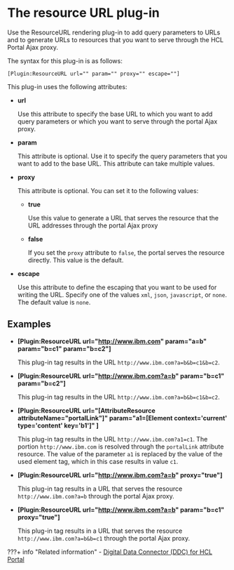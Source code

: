 # The resource URL plug-in

Use the ResourceURL rendering plug-in to add query parameters to URLs and to generate URLs to resources that you want to serve through the HCL Portal Ajax proxy.

The syntax for this plug-in is as follows:

```
[Plugin:ResourceURL url="" param="" proxy="" escape=""]
```

This plug-in uses the following attributes:

-   **url**

    Use this attribute to specify the base URL to which you want to add query parameters or which you want to serve through the portal Ajax proxy.

-   **param**

    This attribute is optional. Use it to specify the query parameters that you want to add to the base URL. This attribute can take multiple values.

-   **proxy**

    This attribute is optional. You can set it to the following values:

    -   **true**

        Use this value to generate a URL that serves the resource that the URL addresses through the portal Ajax proxy

    -   **false**

        If you set the `proxy` attribute to `false`, the portal serves the resource directly. This value is the default.

-   **escape**

    Use this attribute to define the escaping that you want to be used for writing the URL. Specify one of the values `xml`, `json`, `javascript`, or `none`. The default value is `none`.


## Examples

-   **\[Plugin:ResourceURL url="http://www.ibm.com" param="a=b" param="b=c1" param="b=c2"\]**

    This plug-in tag results in the URL `http://www.ibm.com?a=b&b=c1&b=c2`.

-   **\[Plugin:ResourceURL url="http://www.ibm.com?a=b" param="b=c1" param="b=c2"\]**

    This plug-in tag results in the URL `http://www.ibm.com?a=b&b=c1&b=c2`.

-   **\[Plugin:ResourceURL url="\[AttributeResource attributeName="portalLink"\]" param="a1=\[Element context='current' type='content' key='b1'\]" \]**

    This plug-in tag results in the URL `http://www.ibm.com?a1=c1`. The portion `http://www.ibm.com` is resolved through the `portalLink` attribute resource. The value of the parameter `a1` is replaced by the value of the used element tag, which in this case results in value `c1`.

-   **\[Plugin:ResourceURL url="http://www.ibm.com?a=b" proxy="true"\]**

    This plug-in tag results in a URL that serves the resource `http://www.ibm.com?a=b` through the portal Ajax proxy.

-   **\[Plugin:ResourceURL url="http://www.ibm.com?a=b" param="b=c1" proxy="true"\]**

    This plug-in tag results in a URL that serves the resource `http://www.ibm.com?a=b&b=c1` through the portal Ajax proxy.


???+ info "Related information"
    - [Digital Data Connector \(DDC\) for HCL Portal](../../../../../../../extend_dx/ddc/index.md)

